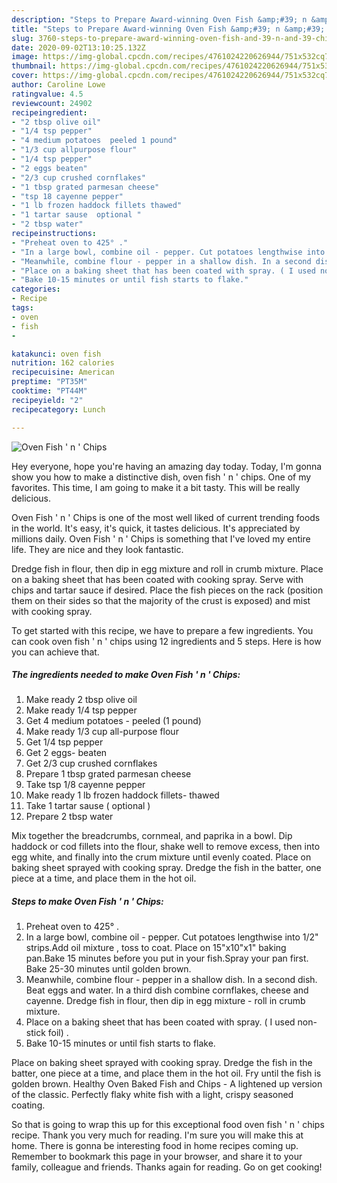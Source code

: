 ```yaml
---
description: "Steps to Prepare Award-winning Oven Fish &amp;#39; n &amp;#39; Chips"
title: "Steps to Prepare Award-winning Oven Fish &amp;#39; n &amp;#39; Chips"
slug: 3760-steps-to-prepare-award-winning-oven-fish-and-39-n-and-39-chips
date: 2020-09-02T13:10:25.132Z
image: https://img-global.cpcdn.com/recipes/4761024220626944/751x532cq70/oven-fish-n-chips-recipe-main-photo.jpg
thumbnail: https://img-global.cpcdn.com/recipes/4761024220626944/751x532cq70/oven-fish-n-chips-recipe-main-photo.jpg
cover: https://img-global.cpcdn.com/recipes/4761024220626944/751x532cq70/oven-fish-n-chips-recipe-main-photo.jpg
author: Caroline Lowe
ratingvalue: 4.5
reviewcount: 24902
recipeingredient:
- "2 tbsp olive oil"
- "1/4 tsp pepper"
- "4 medium potatoes  peeled 1 pound"
- "1/3 cup allpurpose flour"
- "1/4 tsp pepper"
- "2 eggs beaten"
- "2/3 cup crushed cornflakes"
- "1 tbsp grated parmesan cheese"
- "tsp 18 cayenne pepper"
- "1 lb frozen haddock fillets thawed"
- "1 tartar sause  optional "
- "2 tbsp water"
recipeinstructions:
- "Preheat oven to 425° ."
- "In a large bowl, combine oil - pepper. Cut potatoes lengthwise into 1/2&#34; strips.Add oil mixture , toss to coat. Place on 15&#34;x10&#34;x1&#34; baking pan.Bake 15 minutes before you put in your fish.Spray your pan first. Bake 25-30 minutes until golden brown."
- "Meanwhile, combine flour - pepper in a shallow dish. In a second dish. Beat eggs and water. In a third dish combine cornflakes, cheese and cayenne. Dredge fish in flour, then dip in egg mixture - roll in crumb mixture."
- "Place on a baking sheet that has been coated with spray. ( I used non-stick foil) ."
- "Bake 10-15 minutes or until fish starts to flake."
categories:
- Recipe
tags:
- oven
- fish
- 

katakunci: oven fish  
nutrition: 162 calories
recipecuisine: American
preptime: "PT35M"
cooktime: "PT44M"
recipeyield: "2"
recipecategory: Lunch

---
```



![Oven Fish &#39; n &#39; Chips](https://img-global.cpcdn.com/recipes/4761024220626944/751x532cq70/oven-fish-n-chips-recipe-main-photo.jpg)

Hey everyone, hope you're having an amazing day today. Today, I'm gonna show you how to make a distinctive dish, oven fish &#39; n &#39; chips. One of my favorites. This time, I am going to make it a bit tasty. This will be really delicious.

Oven Fish &#39; n &#39; Chips is one of the most well liked of current trending foods in the world. It's easy, it's quick, it tastes delicious. It's appreciated by millions daily. Oven Fish &#39; n &#39; Chips is something that I've loved my entire life. They are nice and they look fantastic.

Dredge fish in flour, then dip in egg mixture and roll in crumb mixture. Place on a baking sheet that has been coated with cooking spray. Serve with chips and tartar sauce if desired. Place the fish pieces on the rack (position them on their sides so that the majority of the crust is exposed) and mist with cooking spray.


To get started with this recipe, we have to prepare a few ingredients. You can cook oven fish &#39; n &#39; chips using 12 ingredients and 5 steps. Here is how you can achieve that.

<!--inarticleads1-->

##### The ingredients needed to make Oven Fish &#39; n &#39; Chips:

1. Make ready 2 tbsp olive oil
1. Make ready 1/4 tsp pepper
1. Get 4 medium potatoes - peeled (1 pound)
1. Make ready 1/3 cup all-purpose flour
1. Get 1/4 tsp pepper
1. Get 2 eggs- beaten
1. Get 2/3 cup crushed cornflakes
1. Prepare 1 tbsp grated parmesan cheese
1. Take tsp 1/8 cayenne pepper
1. Make ready 1 lb frozen haddock fillets- thawed
1. Take 1 tartar sause ( optional )
1. Prepare 2 tbsp water


Mix together the breadcrumbs, cornmeal, and paprika in a bowl. Dip haddock or cod fillets into the flour, shake well to remove excess, then into egg white, and finally into the crum mixture until evenly coated. Place on baking sheet sprayed with cooking spray. Dredge the fish in the batter, one piece at a time, and place them in the hot oil. 

<!--inarticleads2-->

##### Steps to make Oven Fish &#39; n &#39; Chips:

1. Preheat oven to 425° .
1. In a large bowl, combine oil - pepper. Cut potatoes lengthwise into 1/2&#34; strips.Add oil mixture , toss to coat. Place on 15&#34;x10&#34;x1&#34; baking pan.Bake 15 minutes before you put in your fish.Spray your pan first. Bake 25-30 minutes until golden brown.
1. Meanwhile, combine flour - pepper in a shallow dish. In a second dish. Beat eggs and water. In a third dish combine cornflakes, cheese and cayenne. Dredge fish in flour, then dip in egg mixture - roll in crumb mixture.
1. Place on a baking sheet that has been coated with spray. ( I used non-stick foil) .
1. Bake 10-15 minutes or until fish starts to flake.


Place on baking sheet sprayed with cooking spray. Dredge the fish in the batter, one piece at a time, and place them in the hot oil. Fry until the fish is golden brown. Healthy Oven Baked Fish and Chips - A lightened up version of the classic. Perfectly flaky white fish with a light, crispy seasoned coating. 

So that is going to wrap this up for this exceptional food oven fish &#39; n &#39; chips recipe. Thank you very much for reading. I'm sure you will make this at home. There is gonna be interesting food in home recipes coming up. Remember to bookmark this page in your browser, and share it to your family, colleague and friends. Thanks again for reading. Go on get cooking!
